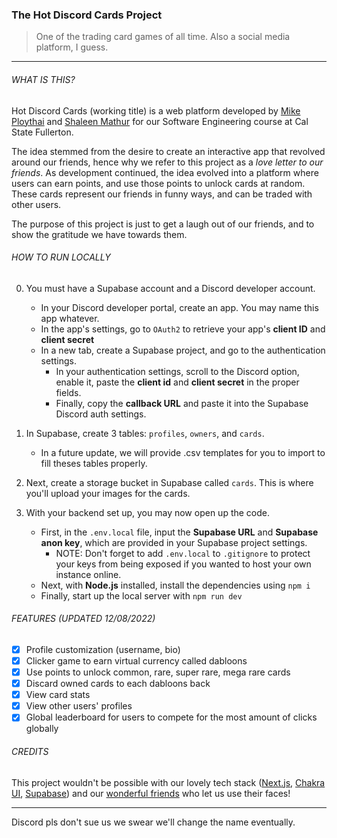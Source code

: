 ### The Hot Discord Cards Project

> One of the trading card games of all time. Also a social media platform, I guess.

---

###### WHAT IS THIS?

Hot Discord Cards (working title) is a web platform developed by [Mike Ploythai](https://github.com/mploythai) and [Shaleen Mathur](https://github.com/shaleen23) for our Software Engineering course at Cal State Fullerton.

The idea stemmed from the desire to create an interactive app that revolved around our friends, hence why we refer to this project as a _love letter to our friends_. As development continued, the idea evolved into a platform where users can earn points, and use those points to unlock cards at random. These cards represent our friends in funny ways, and can be traded with other users.

The purpose of this project is just to get a laugh out of our friends, and to show the gratitude we have towards them.

###### HOW TO RUN LOCALLY

0. You must have a Supabase account and a Discord developer account.

   - In your Discord developer portal, create an app. You may name this app whatever.
   - In the app's settings, go to `OAuth2` to retrieve your app's **client ID** and **client secret**
   - In a new tab, create a Supabase project, and go to the authentication settings.
     - In your authentication settings, scroll to the Discord option, enable it, paste the **client id** and **client secret** in the proper fields.
     - Finally, copy the **callback URL** and paste it into the Supabase Discord auth settings.

1. In Supabase, create 3 tables: `profiles`, `owners`, and `cards`.

   - In a future update, we will provide .csv templates for you to import to fill theses tables properly.

2. Next, create a storage bucket in Supabase called `cards`. This is where you'll upload your images for the cards.

3. With your backend set up, you may now open up the code.
   - First, in the `.env.local` file, input the **Supabase URL** and **Supabase anon key**, which are provided in your Supabase project settings.
     - NOTE: Don't forget to add `.env.local` to `.gitignore` to protect your keys from being exposed if you wanted to host your own instance online.
   - Next, with **Node.js** installed, install the dependencies using `npm i`
   - Finally, start up the local server with `npm run dev`

###### FEATURES (UPDATED 12/08/2022)

- [x] Profile customization (username, bio)
- [x] Clicker game to earn virtual currency called dabloons
- [x] Use points to unlock common, rare, super rare, mega rare cards
- [x] Discard owned cards to each dabloons back
- [x] View card stats
- [x] View other users' profiles
- [x] Global leaderboard for users to compete for the most amount of clicks globally

###### CREDITS

This project wouldn't be possible with our lovely tech stack ([Next.js](https://nextjs.org), [Chakra UI](https://chakra-ui.com), [Supabase](https://supabase.com)) and our [wonderful friends](https://github.com/mploythai/hot-discord-cards/blob/main/ACKNOWLEDGEMENTS.md) who let us use their faces!

---

Discord pls don't sue us we swear we'll change the name eventually.
